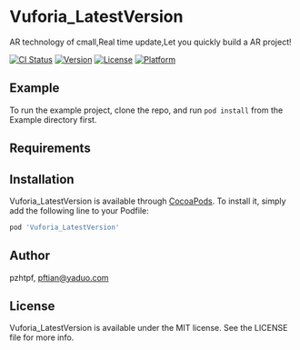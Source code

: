 # Vuforia_LatestVersion

AR technology of cmall,Real time update,Let you quickly build a AR project!

[![CI Status](http://img.shields.io/travis/pzhtpf/Vuforia_LatestVersion.svg?style=flat)](https://travis-ci.org/pzhtpf/Vuforia_LatestVersion)
[![Version](https://img.shields.io/cocoapods/v/Vuforia_LatestVersion.svg?style=flat)](http://cocoapods.org/pods/Vuforia_LatestVersion)
[![License](https://img.shields.io/cocoapods/l/Vuforia_LatestVersion.svg?style=flat)](http://cocoapods.org/pods/Vuforia_LatestVersion)
[![Platform](https://img.shields.io/cocoapods/p/Vuforia_LatestVersion.svg?style=flat)](http://cocoapods.org/pods/Vuforia_LatestVersion)

## Example

To run the example project, clone the repo, and run `pod install` from the Example directory first.

## Requirements

## Installation

Vuforia_LatestVersion is available through [CocoaPods](http://cocoapods.org). To install
it, simply add the following line to your Podfile:

```ruby
pod 'Vuforia_LatestVersion'
```

## Author

pzhtpf, pftian@yaduo.com

## License

Vuforia_LatestVersion is available under the MIT license. See the LICENSE file for more info.
